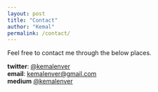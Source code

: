 ```yaml
---
layout: post
title: "Contact"
author: "Kemal"
permalink: /contact/
---
```


Feel free to contact me through the below places.

**twitter**: [@kemalenver](https://www.twitter.com/kemalenver)  
**email**: [kemalenver@gmail.com](kemalenver@gmail.com)  
**medium** [@kemalenver](https://medium.com/@kemalenver)
